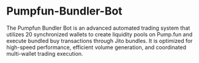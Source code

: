 # Pumpfun-Bundler-Bot
The Pumpfun Bundler Bot is an advanced automated trading system that utilizes 20 synchronized wallets to create liquidity pools on Pump.fun and execute bundled buy transactions through Jito bundles. It is optimized for high-speed performance, efficient volume generation, and coordinated multi-wallet trading execution.
